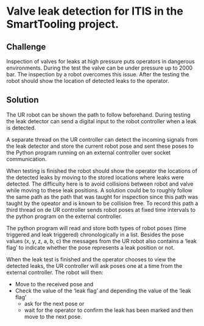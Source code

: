 <h1>Valve leak detection for ITIS in the SmartTooling project.</h1>
<h2>Challenge</h2>
<p>Inspection of valves for leaks at high pressure puts operators in dangerous environments. During the test the valve can be under pressure up to 2000 bar. The inspection by a robot overcomes this issue. After the testing the robot should show the location of detected leaks to the operator.</p>
<h2>Solution</h2>
<p>The UR robot can be shown the path to follow beforehand. During testing the leak detector can send a digital input to the robot controller when a leak is detected.</p>
<p>A separate thread on the UR controller can detect the incoming signals from the leak detector and store the current robot pose and sent these poses to the Python program running on an external controller over socket communication.</p>
<p>When testing is finished the robot should show the operator the locations of the detected leaks by moving to the stored locations where leaks were detected. The difficulty here is to avoid collisions between robot and valve while moving to these leak positions. A solution could be to roughly follow the same path as the path that was taught for inspection since this path was taught by the opeator and is known to be collision free. To record this path a third thread on de UR controller sends robot poses at fixed time intervals to the python program on the external controller.</p>
<p>The python program will read and store both types of robot poses (time triggered and leak triggered) chronologically in a list. Besides the pose values (x, y, z, a, b, c) the messages from the UR robot also contains a &lsquo;leak flag&rsquo; to indicate whether the pose represents a leak position or not.</p>
<p>When the leak test is finished and the operator chooses to view the detected leaks, the UR controller will ask poses one at a time from the external controller. The robot will then:</p>
<ul>
<li>Move to the received pose and</li>
<li>Check the value of the &lsquo;leak flag&rsquo; and depending the value of the &lsquo;leak flag&rsquo;
<ul>
<li>ask for the next pose or</li>
<li>wait for the operator to confirm the leak has been marked and then move to the next pose.</li>
</ul>
</li>
</ul>

